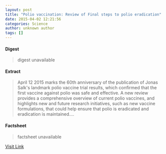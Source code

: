 ```yaml
---
layout: post
title: "Polio vaccination: Review of Final steps to polio eradication"
date: 2015-04-02 12:21:56
categories: Science
author: unknown author
tags: []
---
```



#### Digest
>digest unavailable

#### Extract
>April 12 2015 marks the 60th anniversary of the publication of Jonas Salk's landmark polio vaccine trial results, which confirmed that the first vaccine against polio was safe and effective. A new review provides a comprehensive overview of current polio vaccines, and highlights new and future research initiatives, such as new vaccine formulations, that could help ensure that polio is eradicated and eradication is maintained....

#### Factsheet
>factsheet unavailable

[Visit Link](http://feeds.sciencedaily.com/~r/sciencedaily/~3/sVA7BG5_4ek/150402082156.htm)


